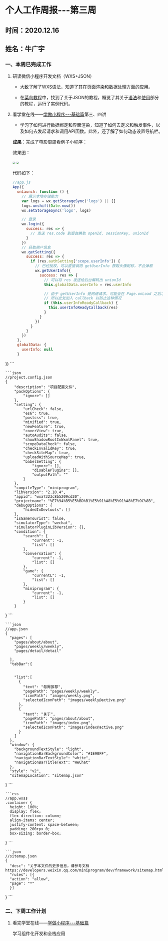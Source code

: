# 个人工作周报---第三周

## 时间：2020.12.16

## 姓名：牛广宇

### 一、本周已完成工作

1. 研读微信小程序开发文档（WXS+JSON）

    - 大致了解了WXS语法，知道了其在页面渲染和数据处理方面的应用。

    - 在[菜鸟教程](https://www.runoob.com)中，找到了关于JSON的教程，概览了其关于[语法](https://www.runoob.com/json/json-syntax.html)和[使用](https://www.runoob.com/json/json-eval.html)部分的教程，运行了实例代码。

2. 看学堂在线——[学做小程序---基础篇](https://www.xuetangx.com/learn/THU08091000796/THU08091000796/1510692/video/1258430)第三、四讲

    - 学习了如何进行数据绑定和界面渲染，知道了如何去定义和触发事件，以及如何去发起请求和调用API函数。此外，还了解了如何动态设置导航栏。

    **成果**：完成了电影周周看例子小程序：

    效果图：

    <img src="/Users/quinceyniu/Library/Mobile Documents/com~apple~CloudDocs/Programs/综合项目一/周报/week3/demo1.png" style="zoom:50%;" />

    <img src="/Users/quinceyniu/Library/Mobile Documents/com~apple~CloudDocs/Programs/综合项目一/周报/week3/demo2.png" style="zoom:50%;" />

    代码如下：
    
    ```javascript
    //app.js
    App({
      onLaunch: function () {
        // 展示本地存储能力
        var logs = wx.getStorageSync('logs') || []
        logs.unshift(Date.now())
        wx.setStorageSync('logs', logs)
    
        // 登录
        wx.login({
          success: res => {
            // 发送 res.code 到后台换取 openId, sessionKey, unionId
          }
        })
        // 获取用户信息
        wx.getSetting({
          success: res => {
            if (res.authSetting['scope.userInfo']) {
              // 已经授权，可以直接调用 getUserInfo 获取头像昵称，不会弹框
              wx.getUserInfo({
                success: res => {
                  // 可以将 res 发送给后台解码出 unionId
                  this.globalData.userInfo = res.userInfo
    
                  // 由于 getUserInfo 是网络请求，可能会在 Page.onLoad 之后才返回
                  // 所以此处加入 callback 以防止这种情况
                  if (this.userInfoReadyCallback) {
                    this.userInfoReadyCallback(res)
                  }
                }
              })
            }
          }
        })
      },
      globalData: {
        userInfo: null
      }
})
    ```
    
    ```json
    //project.config.json
    {
    	"description": "项目配置文件",
    	"packOptions": {
    		"ignore": []
    	},
    	"setting": {
    		"urlCheck": false,
    		"es6": true,
    		"postcss": true,
    		"minified": true,
    		"newFeature": true,
    		"coverView": true,
    		"autoAudits": false,
    		"showShadowRootInWxmlPanel": true,
    		"scopeDataCheck": false,
    		"checkInvalidKey": true,
    		"checkSiteMap": true,
    		"uploadWithSourceMap": true,
    		"babelSetting": {
    			"ignore": [],
    			"disablePlugins": [],
    			"outputPath": ""
    		}
    	},
    	"compileType": "miniprogram",
    	"libVersion": "2.10.4",
    	"appid": "wxa7323c8b5209cd20",
    	"projectname": "%E7%94%B5%E5%BD%B1%E5%91%A8%E5%91%A8%E7%9C%8B",
    	"debugOptions": {
    		"hidedInDevtools": []
    	},
    	"isGameTourist": false,
    	"simulatorType": "wechat",
    	"simulatorPluginLibVersion": {},
    	"condition": {
    		"search": {
    			"current": -1,
    			"list": []
    		},
    		"conversation": {
    			"current": -1,
    			"list": []
    		},
    		"game": {
    			"currentL": -1,
    			"list": []
    		},
    		"miniprogram": {
    			"current": -1,
    			"list": []
    		}
    	}
}
    ```
    
    ```json
    //app.json
    {
      "pages": [
        "pages/about/about",
        "pages/weekly/weekly",
        "pages/detail/detail"
    
      ],
      "tabBar":{
        
    
        "list":[
          {
            "text": "每周推荐",
            "pagePath": "pages/weekly/weekly",
            "iconPath": "images/weekly.png",
            "selectedIconPath": "images/weekly@active.png"
          },
          {
            "text": "关于",
            "pagePath": "pages/about/about",
            "iconPath": "images/index.png",
            "selectedIconPath": "images/index@active.png"
          }
        ]
      },
      "window": {
        "backgroundTextStyle": "light",
        "navigationBarBackgroundColor": "#1E90FF",
        "navigationBarTextStyle": "white",
        "navigationBarTitleText": "WeChat"
      },
      "style": "v2",
      "sitemapLocation": "sitemap.json"
}
    ```
    
    ```css
    //app.wxss
    .container {
      height: 100%;
      display: flex;
      flex-direction: column;
      align-items: center;
      justify-content: space-between;
      padding: 200rpx 0;
      box-sizing: border-box;
} 
    ```
    
    ```json
    //sitemap.json
    {
      "desc": "关于本文件的更多信息，请参考文档 https://developers.weixin.qq.com/miniprogram/dev/framework/sitemap.html",
      "rules": [{
      "action": "allow",
      "page": "*"
      }]
}
    ```
    

### 二、下周工作计划

1. 看完学堂在线——[学做小程序---基础篇](https://www.xuetangx.com/learn/THU08091000796/THU08091000796/1510692/video/1258430)

    学习组件化开发和全栈应用